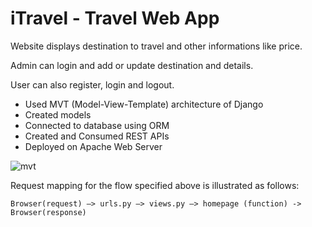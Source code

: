 # iTravel - Travel Web App

Website displays destination to travel and other informations like price.

Admin can login and add or update destination and details.

User can also register, login and logout.

- Used MVT (Model-View-Template) architecture of Django
- Created models
- Connected to database using ORM
- Created and Consumed REST APIs 
- Deployed on Apache Web Server

![mvt](https://github.com/programmercave0/iTravel/blob/main/images/django-mvt1.png)

Request mapping for the flow specified above is illustrated as follows:

```
Browser(request) –> urls.py –> views.py –> homepage (function) -> Browser(response)
```

